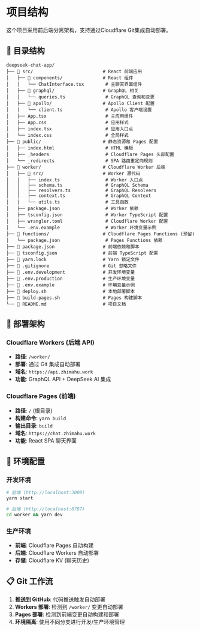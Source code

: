 # 项目结构

这个项目采用前后端分离架构，支持通过Cloudflare Git集成自动部署。

## 📁 目录结构

```
deepseek-chat-app/
├── 📁 src/                          # React 前端应用
│   ├── 📁 components/               # React 组件
│   │   └── ChatInterface.tsx        # 主聊天界面组件
│   ├── 📁 graphql/                  # GraphQL 相关
│   │   └── queries.ts               # GraphQL 查询和变更
│   ├── 📁 apollo/                   # Apollo Client 配置
│   │   └── client.ts                # Apollo 客户端设置
│   ├── App.tsx                      # 主应用组件
│   ├── App.css                      # 应用样式
│   ├── index.tsx                    # 应用入口点
│   └── index.css                    # 全局样式
├── 📁 public/                       # 静态资源和 Pages 配置
│   ├── index.html                   # HTML 模板
│   ├── _headers                     # Cloudflare Pages 头部配置
│   └── _redirects                   # SPA 路由重定向规则
├── 📁 worker/                       # Cloudflare Worker 后端
│   ├── 📁 src/                      # Worker 源代码
│   │   ├── index.ts                 # Worker 入口点
│   │   ├── schema.ts                # GraphQL Schema
│   │   ├── resolvers.ts             # GraphQL Resolvers
│   │   ├── context.ts               # GraphQL Context
│   │   └── utils.ts                 # 工具函数
│   ├── package.json                 # Worker 依赖
│   ├── tsconfig.json                # Worker TypeScript 配置
│   ├── wrangler.toml                # Cloudflare Worker 配置
│   └── .env.example                 # Worker 环境变量示例
├── 📁 functions/                    # Cloudflare Pages Functions (预留)
│   └── package.json                 # Pages Functions 依赖
├── 📄 package.json                  # 前端依赖和脚本
├── 📄 tsconfig.json                 # 前端 TypeScript 配置
├── 📄 yarn.lock                     # Yarn 锁定文件
├── 📄 .gitignore                    # Git 忽略文件
├── 📄 .env.development              # 开发环境变量
├── 📄 .env.production               # 生产环境变量
├── 📄 .env.example                  # 环境变量示例
├── 📄 deploy.sh                     # 本地部署脚本
├── 📄 build-pages.sh                # Pages 构建脚本
└── 📄 README.md                     # 项目文档
```

## 🚀 部署架构

### Cloudflare Workers (后端 API)
- **路径**: `/worker/`
- **部署**: 通过 Git 集成自动部署
- **域名**: `https://api.zhimahu.work`
- **功能**: GraphQL API + DeepSeek AI 集成

### Cloudflare Pages (前端)
- **路径**: `/` (根目录)
- **构建命令**: `yarn build`
- **输出目录**: `build`
- **域名**: `https://chat.zhimahu.work`
- **功能**: React SPA 聊天界面

## 🔧 环境配置

### 开发环境
```bash
# 前端 (http://localhost:3000)
yarn start

# 后端 (http://localhost:8787)
cd worker && yarn dev
```

### 生产环境
- **前端**: Cloudflare Pages 自动构建
- **后端**: Cloudflare Workers 自动部署
- **存储**: Cloudflare KV (聊天历史)

## 📋 Git 工作流

1. **推送到 GitHub**: 代码推送触发自动部署
2. **Workers 部署**: 检测到 `/worker/` 变更自动部署
3. **Pages 部署**: 检测到前端变更自动构建和部署
4. **环境隔离**: 使用不同分支进行开发/生产环境管理